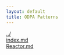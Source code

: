 ```yaml
---
layout: default
title: ODPA Patterns
---
```

  
[../](../)  
[index.md](./index.md)  
[Reactor.md](./Reactor.md)  
